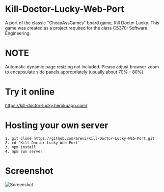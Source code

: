 # Kill-Doctor-Lucky-Web-Port

A port of the classic "CheapAssGames" board game, Kill Doctor Lucky. This game was created as a project required for the class CS370: Software Engineering.

# NOTE

Automatic dynamic page resizing not included.  Please adjust browser zoom to encapsulate side panels appropriately (usually about 70% - 80%).

# Try it online

https://kill-doctor-lucky.herokuapp.com/

# Hosting your own server

```
1. git clone https://github.com/arevi/Kill-Doctor-Lucky-Web-Port.git
2. cd 'Kill-Doctor-Lucky-Web-Port'
3. npm install
4. npm run server
```

# Screenshot

![Screenshot](https://i.imgur.com/Mkq2WU0.png)
